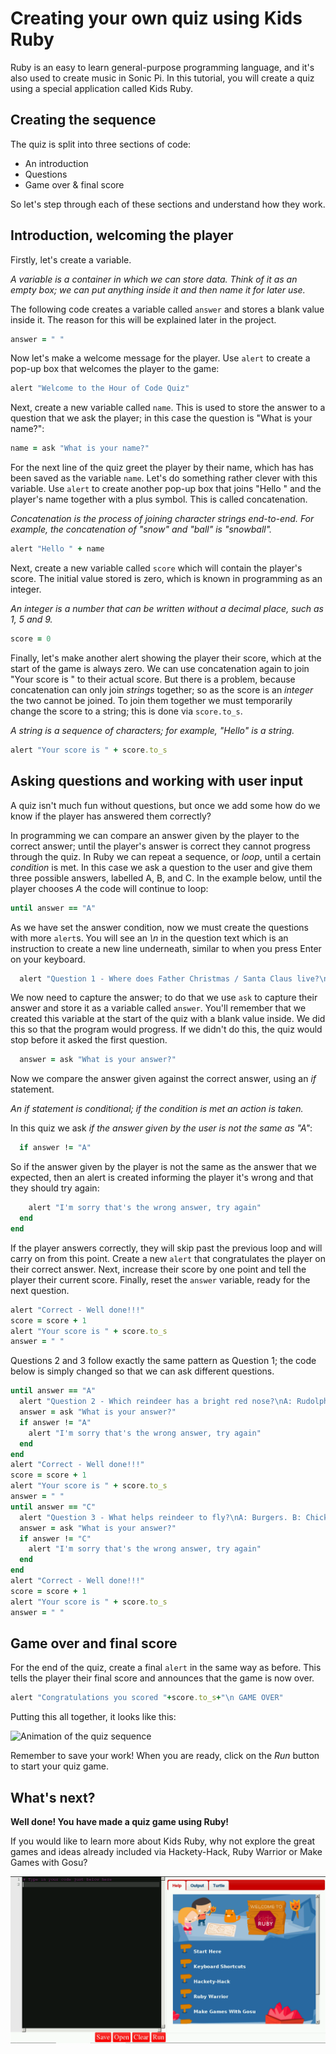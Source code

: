 # Creating your own quiz using Kids Ruby

Ruby is an easy to learn general-purpose programming language, and it's also used to create music in Sonic Pi. In this tutorial, you will create a quiz using a special application called Kids Ruby.

## Creating the sequence

The quiz is split into three sections of code:

- An introduction
- Questions
- Game over & final score

So let's step through each of these sections and understand how they work.

## Introduction, welcoming the player

Firstly, let's create a variable.

*A variable is a container in which we can store data. Think of it as an empty box; we can put anything inside it and then name it for later use.*

The following code creates a variable called `answer` and stores a blank value inside it. The reason for this will be explained later in the project.

```ruby
answer = " "
```

Now let's make a welcome message for the player. Use `alert` to create a pop-up box that welcomes the player to the game:

```ruby
alert "Welcome to the Hour of Code Quiz"
```

Next, create a new variable called `name`. This is used to store the answer to a question that we ask the player; in this case the question is "What is your name?":

```ruby
name = ask "What is your name?"
```

For the next line of the quiz greet the player by their name, which has has been saved as the variable `name`. Let's do something rather clever with this variable. Use `alert` to create another pop-up box that joins "Hello " and the player's name together with a plus symbol. This is called concatenation.

*Concatenation is the process of joining character strings end-to-end. For example, the concatenation of "snow" and "ball" is "snowball".*

```ruby
alert "Hello " + name
```

Next, create a new variable called `score` which will contain the player's score. The initial value stored is zero, which is known in programming as an integer.

*An integer is a number that can be written without a decimal place, such as 1, 5 and 9.*

```ruby
score = 0
```

Finally, let's make another alert showing the player their score, which at the start of the game is always zero. We can use concatenation again to join "Your score is " to their actual score. But there is a problem, because concatenation can only join *strings* together; so as the score is an *integer* the two cannot be joined. To join them together we must temporarily change the score to a string; this is done via `score.to_s`.

*A string is a sequence of characters; for example, "Hello" is a string.*

```ruby
alert "Your score is " + score.to_s
```

## Asking questions and working with user input

A quiz isn't much fun without questions, but once we add some how do we know if the player has answered them correctly?

In programming we can compare an answer given by the player to the correct answer; until the player's answer is correct they cannot progress through the quiz. In Ruby we can repeat a sequence, or *loop*, until a certain *condition* is met. In this case we ask a question to the user and give them three possible answers, labelled A, B, and C. In the example below, until the player chooses *A* the code will continue to loop:

```ruby
until answer == "A"
```

As we have set the answer condition, now we must create the questions with more `alert`s. You will see an *\n* in the question text which is an instruction to create a new line underneath, similar to when you press Enter on your keyboard.

```ruby
  alert "Question 1 - Where does Father Christmas / Santa Claus live?\nA: North Pole. B: Santa Monica. C: Cambridge"
 ```
 
We now need to capture the answer; to do that we use `ask` to capture their answer and store it as a variable called `answer`. You'll remember that we created this variable at the start of the quiz with a blank value inside. We did this so that the program would progress. If we didn't do this, the quiz would stop before it asked the first question.
 
```ruby
  answer = ask "What is your answer?"
 ```
 
 Now we compare the answer given against the correct answer, using an *if* statement.
 
 *An if statement is conditional; if the condition is met an action is taken.*
 
 In this quiz we ask *if the answer given by the user is not the same as "A"*:
 
```ruby
  if answer != "A"
 ```
 
 So if the answer given by the player is not the same as the answer that we expected, then an alert is created informing the player it's wrong and that they should try again:
 
```ruby
    alert "I'm sorry that's the wrong answer, try again"
  end
end
```

If the player answers correctly, they will skip past the previous loop and will carry on from this point. Create a new `alert` that congratulates the player on their correct answer. Next, increase their score by one point and tell the player their current score. Finally, reset the `answer` variable, ready for the next question.

```ruby
alert "Correct - Well done!!!"
score = score + 1
alert "Your score is " + score.to_s
answer = " "
```

Questions 2 and 3 follow exactly the same pattern as Question 1; the code below is simply changed so that we can ask different questions.

```ruby
until answer == "A"
  alert "Question 2 - Which reindeer has a bright red nose?\nA: Rudolph. B: Prancer. C: Vixen"
  answer = ask "What is your answer?"
  if answer != "A"
    alert "I'm sorry that's the wrong answer, try again"
  end
end
alert "Correct - Well done!!!"
score = score + 1
alert "Your score is " + score.to_s
answer = " "
until answer == "C"
  alert "Question 3 - What helps reindeer to fly?\nA: Burgers. B: Chicken. C: Magic dust"
  answer = ask "What is your answer?"
  if answer != "C"
    alert "I'm sorry that's the wrong answer, try again"
  end
end
alert "Correct - Well done!!!"
score = score + 1
alert "Your score is " + score.to_s
answer = " "
```

## Game over and final score

For the end of the quiz, create a final `alert` in the same way as before. This tells the player their final score and announces that the game is now over.

```ruby
alert "Congratulations you scored "+score.to_s+"\n GAME OVER"
```

Putting this all together, it looks like this:

![Animation of the quiz sequence](images/quiz.gif)

Remember to save your work! When you are ready, click on the *Run* button to start your quiz game.

## What's next?

**Well done! You have made a quiz game using Ruby!**

If you would like to learn more about Kids Ruby, why not explore the great games and ideas already included via Hackety-Hack, Ruby Warrior or Make Games with Gosu?

![Image of Kids Ruby ready to use](images/4.png)

